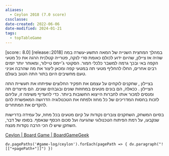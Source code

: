 ```yaml
---
aliases:
  - Ceylon 2018 (7.0 score)
cssclasse: 
date-created: 2022-06-06
date-modified: 2024-01-21
tags:
  - topTableGame
---
```

[score:: 8.0] [release::2018]
במהלך המחצית השנייה של המאה התשע-עשרה במה שהיה אז ציילון, שהיום ידוע לכולם כאומת סרי לנקה, פטרייה קטלנית הרגה את כל מטעי הקפה באי ובכך גרמה למשבר כלכלי חמור. הסקוטי ג'יימס טיילור, ומאוחר יותר יזמים רבים אחרים, החלו להחליף מטעי תה במטעי קפה ומכאן ליצור את מה שהרבה אניני טעם מחשיבים היום בתור התה הטוב בעולם.

בציילון , שחקנים לוקחים על עצמם את תפקיד החלוצים שפיתחו את תעשיית התה הציילון . ככאלה, הם בונים מטעים במחוזות שונים ובגבהים שונים. הם מייצרים תה ומנסים למכור אותו לחברות הייצוא החשובות ביותר. כדי להעדיף משימה זו, עליהם לזכות בחסות המדריכים של כל מחוז ולפתח את הטכנולוגיה הדרושה המאפשרת להם להקדים את המתחרים.

בסיום המשחק, השחקנים צוברים נקודות על קיום מטעים בכל מחוז, על עמידה בדרישות שנקבעו, על רמת הפיתוח הטכנולוגי שהגיעה ועל סכום הכסף שנאסף. בסופו של דבר, השחקן שיש לו הכי הרבה נקודות מנצח.

[Ceylon | Board Game | BoardGameGeek](https://boardgamegeek.com/boardgame/248900/ceylon)

```dataviewjs 
dv.pagePaths('#game-log/ceylon').forEach(pagePath => { dv.paragraph("![["+pagePath+"]]") })
```
